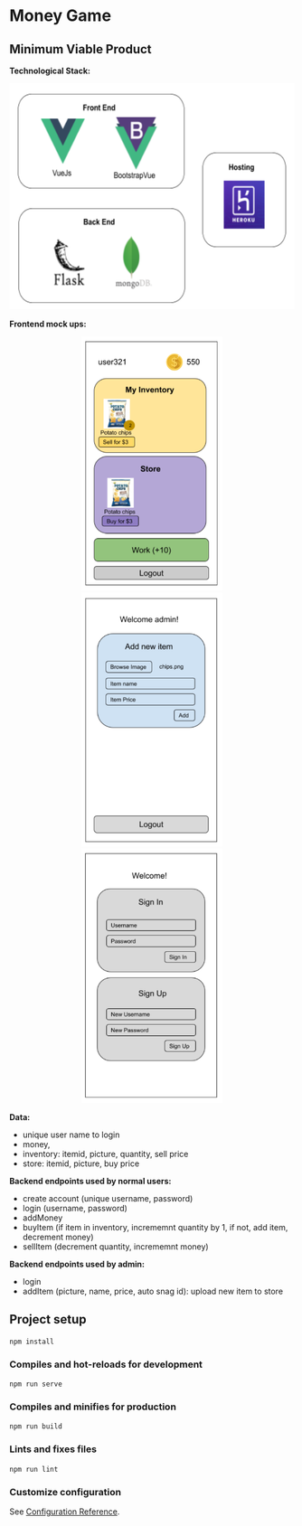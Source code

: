 # Money Game

## Minimum Viable Product

**Technological Stack:**
<p align="center">
  <img src="./docs/images/tech_stack.png" alt="tech stack" height="400px">
</p>

**Frontend mock ups:**
<p align="center">
  <img src="./docs/images/frontend_mvp_normal_mockup.png" alt="frontend mockup normal users" height="450px">
  <img src="./docs/images/frontend_mvp_admin_mockup.png" alt="frontend mockup admin" height="450px">
  <img src="./docs/images/frontend_mvp_auth_mockup.png" alt="frontend mockup authentication" height="450px">
</p>

**Data:**
* unique user name to login
* money,
* inventory: itemid, picture, quantity, sell price
* store: itemid, picture, buy price

**Backend endpoints used by normal users:**
* create account (unique username, password)
* login (username, password)
* addMoney
* buyItem (if item in inventory, incrememnt quantity by 1, if not, add item, decrement money)
* sellItem (decrement quantity, incrememnt money)

**Backend endpoints used by admin:**
* login
* addItem (picture, name, price, auto snag id): upload new item to store




## Project setup
```
npm install
```

### Compiles and hot-reloads for development
```
npm run serve
```

### Compiles and minifies for production
```
npm run build
```

### Lints and fixes files
```
npm run lint
```

### Customize configuration
See [Configuration Reference](https://cli.vuejs.org/config/).
